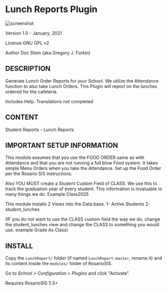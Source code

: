 Lunch Reports Plugin
====================

![screenshot](https://gitlab.com/francoisjacquet/Reports/raw/master/screenshot.png?inline=false)


Version 1.0 - January, 2021

License GNU GPL v2

Author Doc Stem (aka Gregory J. Forkin)



DESCRIPTION
-----------
Generate Lunch Order Reports for your School.
We utilize the Attendance function to also take Lunch Orders. This Plugin will report on the lunches ordered for the cafeteria.


Includes Help.
Translations not completed

CONTENT
---------
Student
	Reports
	- Lunch Reports
	

IMPORTANT SETUP INFORMATION
---------------------------
This module assumes that you use the FOOD ORDER same as with Attendance and that you are not running a full blow Food system. It takes simple Menu Orders when you take the Attendance. Set up the Food Order per the Rosario SIS instructions.

Also YOU MUST create a Student Custom Field of CLASS. We use this to track the graduation year of every student. This information is invaluable to many things we do. Example Class2025

This module installs 2 Views into the Data base. 
1- Active Students
2- student_lunches

(IF you do not want to use the CLASS custom field the way we do, change the student_lunches view and change the CLASS to something you would use. example Grade As Class)

INSTALL
-------
Copy the `LunchReport/` folder (if named `LunchReport-master`, rename it) and its content inside the `modules/` folder of RosarioSIS.

Go to _School > Configuration > Plugins_ and click "Activate".

Requires RosarioSIS 5.5+
